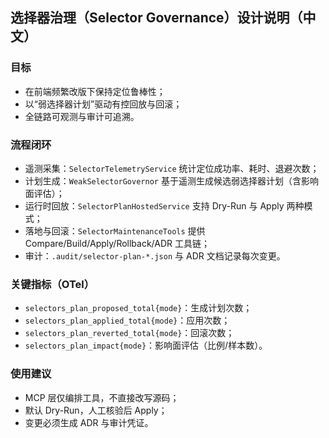 ## 选择器治理（Selector Governance）设计说明（中文）

### 目标
- 在前端频繁改版下保持定位鲁棒性；
- 以“弱选择器计划”驱动有控回放与回滚；
- 全链路可观测与审计可追溯。

### 流程闭环
- 遥测采集：`SelectorTelemetryService` 统计定位成功率、耗时、退避次数；
- 计划生成：`WeakSelectorGovernor` 基于遥测生成候选弱选择器计划（含影响面评估）；
- 运行时回放：`SelectorPlanHostedService` 支持 Dry-Run 与 Apply 两种模式；
- 落地与回滚：`SelectorMaintenanceTools` 提供 Compare/Build/Apply/Rollback/ADR 工具链；
- 审计：`.audit/selector-plan-*.json` 与 ADR 文档记录每次变更。

### 关键指标（OTel）
- `selectors_plan_proposed_total{mode}`：生成计划次数；
- `selectors_plan_applied_total{mode}`：应用次数；
- `selectors_plan_reverted_total{mode}`：回滚次数；
- `selectors_plan_impact{mode}`：影响面评估（比例/样本数）。

### 使用建议
- MCP 层仅编排工具，不直接改写源码；
- 默认 Dry-Run，人工核验后 Apply；
- 变更必须生成 ADR 与审计凭证。
